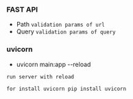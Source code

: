 ### FAST API 

- Path ```validation params of url```
- Query ```validation params of query```


### uvicorn

- uvicorn main:app --reload
```
run server with reload

for install uvicorn pip install uvicorn
```
